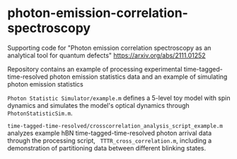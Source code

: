 # photon-emission-correlation-spectroscopy

Supporting code for "Photon emission correlation spectroscopy as an analytical tool for quantum defects"
https://arxiv.org/abs/2111.01252

Repository contains an example of processing experimental time-tagged-time-resolved photon emission statistics data and an example of simulating photon emission statistics

`Photon Statistic Simulator/example.m` defines a 5-level toy model with spin dynamics and simulates the model's optical dynamics through `PhotonStatisticSim.m`.

`time-tagged-time-resolved/crosscorrelation_analysis_script_example.m` analyzes example hBN time-tagged-time-resolved photon arrival data through the processing script, ` TTTR_cross_correlation.m`, including a demonstration of partitioning data between different blinking states.
